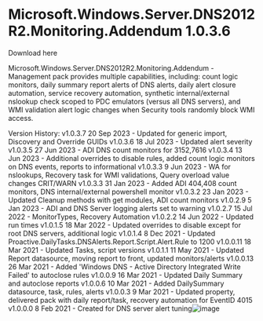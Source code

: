 # Microsoft.Windows.Server.DNS2012R2.Monitoring.Addendum 1.0.3.6

Download here

Microsoft.Windows.Server.DNS2012R2.Monitoring.Addendum - Management pack provides multiple capabilities, including: count logic monitors, daily summary report alerts of DNS alerts, daily alert closure automation, service recovery automation, synthetic internal/external nslookup check scoped to PDC emulators (versus all DNS servers), and WMI validation alert logic changes when Security tools randomly block WMI access.

Version History:
v1.0.3.7  20 Sep 2023 - Updated for generic import, Discovery and Override GUIDs
v1.0.3.6  18 Jul 2023 - Updated alert severity
v1.0.3.5  27 Jun 2023 - ADI DNS count monitors for 3152,7616
v1.0.3.4  13 Jun 2023 - Additional overrides to disable rules, added count logic monitors on DNS events, reports to informational
v1.0.3.3   9 Jun 2023 - WA for nslookups, Recovery task for WMI validations, Query overload value changes CRIT/WARN
v1.0.3.3  31 Jan 2023 - Added ADI 404,408 count monitors, DNS internal/external powershell monitor
v1.0.3.2  23 Jan 2023 - Updated Cleanup methods with get modules, ADI count monitors
v1.0.2.9   5 Jan 2023 - ADI and DNS Server logging alerts set to warning
v1.0.2.7  15 Jul 2022 - MonitorTypes, Recovery Automation
v1.0.2.2  14 Jun 2022 - Updated run times
v1.0.1.5  18 Mar 2022 - Updated overrides to disable except for root DNS servers, additional logic
v1.0.1.4   8 Dec 2021 - Updated Proactive.DailyTasks.DNSAlerts.Report.Script.Alert.Rule to 1200
v1.0.0.11 18 Mar 2021 - Updated Tasks, script versions
v1.0.1.1  11 May 2021 - Updated Report datasource, moving report to front, updated monitors/alerts
v1.0.0.13 26 Mar 2021 - Added 'Windows DNS - Active Directory Integrated Write Failed' to autoclose rules
v1.0.0.9  16 Mar 2021 - Updated Daily Summary and autoclose reports
v1.0.0.6  10 Mar 2021 - Added DailySummary datasource, task, rules, alerts
v1.0.0.3   9 Mar 2021 - Updated property, delivered pack with daily report/task, recovery automation for EventID 4015
v1.0.0.0   8 Feb 2021 - Created for DNS server alert tuning![image](https://github.com/theKevinJustin/DNSAddendum2012R2/assets/98561452/99895486-1c01-4af0-b271-bf3397d61205)
